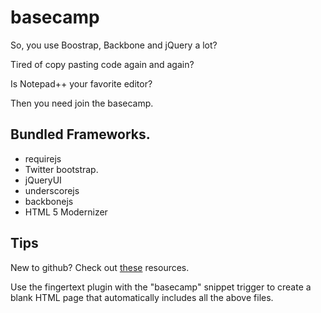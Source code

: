 basecamp
========
So, you use Boostrap, Backbone and jQuery a lot?

Tired of copy pasting code again and again?

Is Notepad++ your favorite editor?

Then you need join the basecamp.

Bundled Frameworks.
------------------
- requirejs
- Twitter bootstrap.
- jQueryUI
- underscorejs
- backbonejs
- HTML 5 Modernizer

Tips
---------
New to github? Check out [these](https://github.com/ryansukale/basecamp/wiki/Github-Resources) resources.

Use the fingertext plugin with the "basecamp" snippet trigger to create a blank HTML page that automatically includes all the above files.
